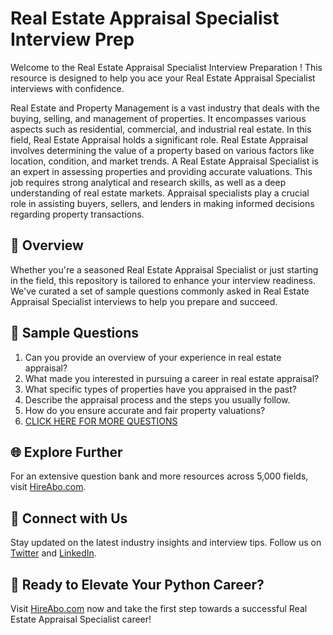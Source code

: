 # Real Estate Appraisal Specialist Interview Prep

Welcome to the Real Estate Appraisal Specialist Interview Preparation ! This resource is designed to help you ace your Real Estate Appraisal Specialist interviews with confidence.

Real Estate and Property Management is a vast industry that deals with the buying, selling, and management of properties. It encompasses various aspects such as residential, commercial, and industrial real estate. In this field, Real Estate Appraisal holds a significant role. Real Estate Appraisal involves determining the value of a property based on various factors like location, condition, and market trends. A Real Estate Appraisal Specialist is an expert in assessing properties and providing accurate valuations. This job requires strong analytical and research skills, as well as a deep understanding of real estate markets. Appraisal specialists play a crucial role in assisting buyers, sellers, and lenders in making informed decisions regarding property transactions.

## 🚀 Overview

Whether you're a seasoned Real Estate Appraisal Specialist or just starting in the field, this repository is tailored to enhance your interview readiness. We've curated a set of sample questions commonly asked in Real Estate Appraisal Specialist interviews to help you prepare and succeed.

## 📝 Sample Questions

1. Can you provide an overview of your experience in real estate appraisal?
2. What made you interested in pursuing a career in real estate appraisal?
3. What specific types of properties have you appraised in the past?
4. Describe the appraisal process and the steps you usually follow.
5. How do you ensure accurate and fair property valuations?
6. [CLICK HERE FOR MORE QUESTIONS](https://hireabo.com/job/21_2_7/Real%20Estate%20Appraisal%20Specialist)

## 🌐 Explore Further

For an extensive question bank and more resources across 5,000 fields, visit [HireAbo.com](https://www.hireabo.com).

## 📱 Connect with Us

Stay updated on the latest industry insights and interview tips. Follow us on [Twitter](https://twitter.com/hireabo) and [LinkedIn](https://www.linkedin.com/in/hire-abo-3609972a8/).

## 🚀 Ready to Elevate Your Python Career?

Visit [HireAbo.com](https://www.hireabo.com) now and take the first step towards a successful Real Estate Appraisal Specialist career!